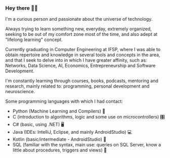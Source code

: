 ### Hey there 🤙🏽

I'm a curious person and passionate about the universe of technology. 

Always trying to learn something new, everyday, extremely organized, seeking to be out of my comfort zone most of the  time, and also adept at "lifelong learning" concept.

Currently graduating in Computer Engineering at IFSP, where I was able to obtain repertoire and knowledge in several tools and concepts in the area, and that I seek to delve into in which I have greater affinity, such as: Networks, Data Science, AI, Economics, Entrepreneurship and Software Development.

I'm constantly learning through courses, books, podcasts, mentoring and research, mainly related to: programming, personal development and neuroscience.

Some programming languages with which I had contact:

- Python (Machine Learning and Compilers) 🧠
- C (introduction to algorithms, logic and some use on microcontrollers) 🎛
- C# (basic, using .NET) 🖥
- Java (IDEs: IntelliJ, Eclipse, and mainly AndroidStudio) 💻
- Kotlin (basic/intermediate - AndroidStudio) 📱
- SQL (familiar with the syntax, main use: queries on SQL Server, know a little about procedures, triggers and views) 🏦
